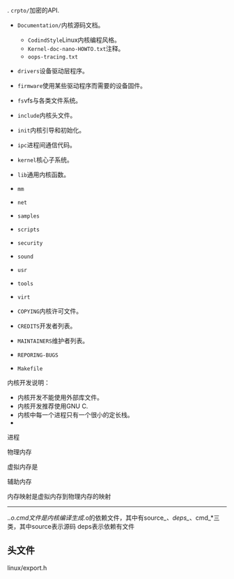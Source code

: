 . `crpto/`加密的API.
* `Documentation/`内核源码文档。
    
  * `CodindStyle`Linux内核编程风格。
  * `Kernel-doc-nano-HOWTO.txt`注释。
  * `oops-tracing.txt`
  
* `drivers`设备驱动层程序。
* `firmware`使用某些驱动程序而需要的设备固件。
* `fs`vfs与各类文件系统。
* `include`内核头文件。
* `init`内核引导和初始化。
* `ipc`进程间通信代码。
* `kernel`核心子系统。
* `lib`通用内核函数。
* `mm`
* `net`
* `samples`
* `scripts`
* `security`
* `sound`
* `usr`
* `tools`
* `virt`

* `COPYING`内核许可文件。
* `CREDITS`开发者列表。
* `MAINTAINERS`维护者列表。
* `REPORING-BUGS`
* `Makefile`

内核开发说明：

* 内核开发不能使用外部库文件。
* 内核开发推荐使用GNU C.
* 内核中每一个进程只有一个很小的定长栈。
* 
进程

物理内存

虚拟内存是

辅助内存


内存映射是虚拟内存到物理内存的映射


-------------------------

.*.o.cmd文件是内核编译生成*.o的依赖文件，其中有source_*、deps_*、cmd_*三类，其中source表示源码
deps表示依赖有文件



## 头文件

linux/export.h
